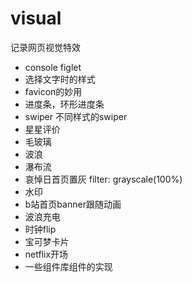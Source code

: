 # visual

记录网页视觉特效

* console figlet
* 选择文字时的样式
* favicon的妙用
* 进度条，环形进度条
* swiper 不同样式的swiper
* 星星评价
* 毛玻璃
* 波浪
* 瀑布流
* 哀悼日首页置灰
  filter: grayscale(100%)
* 水印
* b站首页banner跟随动画
* 波浪充电
* 时钟flip
* 宝可梦卡片
* netflix开场
* 一些组件库组件的实现
